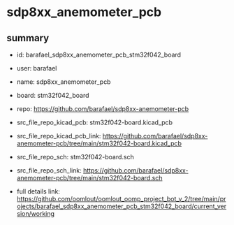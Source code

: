 # sdp8xx_anemometer_pcb
 
## summary 
* id: barafael_sdp8xx_anemometer_pcb_stm32f042_board
* user: barafael
* name: sdp8xx_anemometer_pcb
* board: stm32f042_board
* repo: https://github.com/barafael/sdp8xx-anemometer-pcb
* src_file_repo_kicad_pcb: stm32f042-board.kicad_pcb
* src_file_repo_kicad_pcb_link: https://github.com/barafael/sdp8xx-anemometer-pcb/tree/main/stm32f042-board.kicad_pcb


* src_file_repo_sch: stm32f042-board.sch
* src_file_repo_sch_link: https://github.com/barafael/sdp8xx-anemometer-pcb/tree/main/stm32f042-board.sch
* full details link: https://github.com/oomlout/oomlout_oomp_project_bot_v_2/tree/main/projects/barafael_sdp8xx_anemometer_pcb_stm32f042_board/current_version/working  






